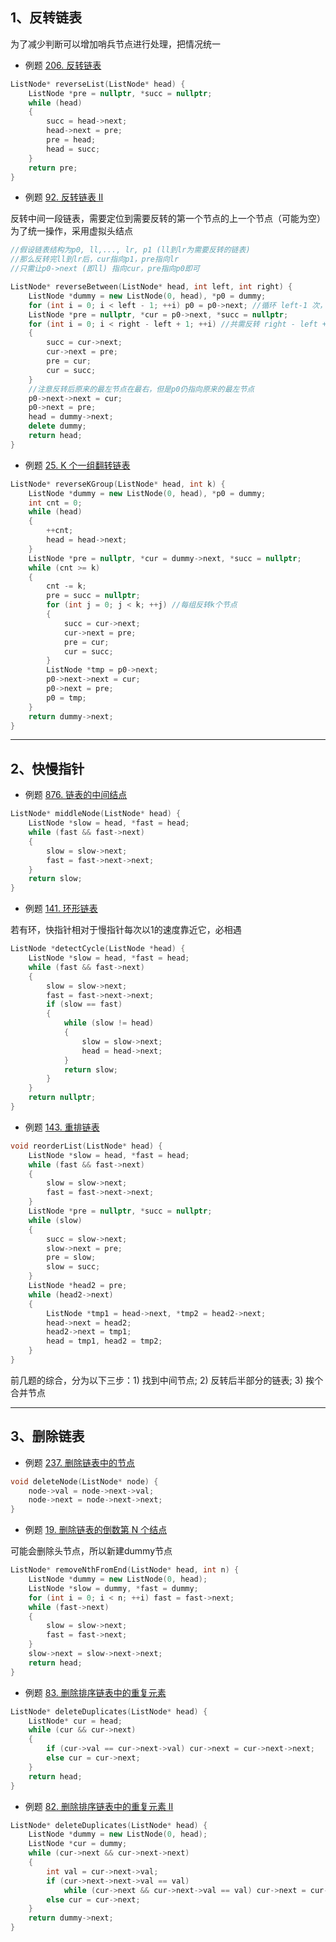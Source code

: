 
## 1、反转链表

为了减少判断可以增加哨兵节点进行处理，把情况统一

*   例题 [206. 反转链表](https://leetcode.cn/problems/reverse-linked-list/description/)

```c++
ListNode* reverseList(ListNode* head) {
    ListNode *pre = nullptr, *succ = nullptr;
    while (head)
    {
        succ = head->next;
        head->next = pre;
        pre = head;
        head = succ;
    }
    return pre;
}
```

*   例题 [92. 反转链表 II](https://leetcode.cn/problems/reverse-linked-list-ii/description/)

反转中间一段链表，需要定位到需要反转的第一个节点的上一个节点（可能为空）
为了统一操作，采用虚拟头结点

```c++
//假设链表结构为p0, ll,..., lr, p1 (ll到lr为需要反转的链表)
//那么反转完ll到lr后，cur指向p1，pre指向lr
//只需让p0->next (即ll) 指向cur，pre指向p0即可

ListNode* reverseBetween(ListNode* head, int left, int right) {
    ListNode *dummy = new ListNode(0, head), *p0 = dummy;
    for (int i = 0; i < left - 1; ++i) p0 = p0->next; //循环 left-1 次，结束后，p0指向需要反转的第一个节点的上一个节点
    ListNode *pre = nullptr, *cur = p0->next, *succ = nullptr;
    for (int i = 0; i < right - left + 1; ++i) //共需反转 right - left + 1 个节点
    {
        succ = cur->next;
        cur->next = pre;
        pre = cur;
        cur = succ;
    }
    //注意反转后原来的最左节点在最右，但是p0仍指向原来的最左节点
    p0->next->next = cur;
    p0->next = pre;
    head = dummy->next;
    delete dummy;
    return head;
}
```

*   例题 [25. K 个一组翻转链表](https://leetcode.cn/problems/reverse-nodes-in-k-group/description/)

```c++
ListNode* reverseKGroup(ListNode* head, int k) {
    ListNode *dummy = new ListNode(0, head), *p0 = dummy;
    int cnt = 0;
    while (head)
    {
        ++cnt;
        head = head->next;
    }
    ListNode *pre = nullptr, *cur = dummy->next, *succ = nullptr;
    while (cnt >= k) 
    {
        cnt -= k;
        pre = succ = nullptr;
        for (int j = 0; j < k; ++j) //每组反转k个节点
        {
            succ = cur->next;
            cur->next = pre;
            pre = cur;
            cur = succ;
        }
        ListNode *tmp = p0->next;
        p0->next->next = cur;
        p0->next = pre; 
        p0 = tmp;
    }
    return dummy->next;
}
```
---

## 2、快慢指针

*   例题 [876. 链表的中间结点](https://leetcode.cn/problems/middle-of-the-linked-list/)

```c++
ListNode* middleNode(ListNode* head) {
    ListNode *slow = head, *fast = head;
    while (fast && fast->next)
    {
        slow = slow->next;
        fast = fast->next->next;
    }
    return slow; 
}
```

*   例题 [141. 环形链表](https://leetcode.cn/problems/linked-list-cycle/)

若有环，快指针相对于慢指针每次以1的速度靠近它，必相遇

```c++
ListNode *detectCycle(ListNode *head) {
    ListNode *slow = head, *fast = head;
    while (fast && fast->next)
    {
        slow = slow->next;
        fast = fast->next->next;
        if (slow == fast)
        {
            while (slow != head)
            {
                slow = slow->next;
                head = head->next;
            }
            return slow;
        }
    }
    return nullptr;
}
```

*   例题 [143. 重排链表](https://leetcode.cn/problems/reorder-list/)

```c++
void reorderList(ListNode* head) {
    ListNode *slow = head, *fast = head;
    while (fast && fast->next)
    {
        slow = slow->next;
        fast = fast->next->next;
    }
    ListNode *pre = nullptr, *succ = nullptr;
    while (slow)
    {
        succ = slow->next;
        slow->next = pre;
        pre = slow;
        slow = succ;
    }
    ListNode *head2 = pre;
    while (head2->next)
    {
        ListNode *tmp1 = head->next, *tmp2 = head2->next;
        head->next = head2;
        head2->next = tmp1;
        head = tmp1, head2 = tmp2;
    }
}
```

前几题的综合，分为以下三步：1) 找到中间节点; 2) 反转后半部分的链表; 3) 挨个合并节点

---

## 3、删除链表

*   例题 [237. 删除链表中的节点](https://leetcode.cn/problems/delete-node-in-a-linked-list/description/)

```c++
void deleteNode(ListNode* node) {
    node->val = node->next->val;
    node->next = node->next->next;
}
```

*   例题 [19. 删除链表的倒数第 N 个结点](https://leetcode.cn/problems/remove-nth-node-from-end-of-list/description/)

可能会删除头节点，所以新建dummy节点

```c++
ListNode* removeNthFromEnd(ListNode* head, int n) {
    ListNode *dummy = new ListNode(0, head);
    ListNode *slow = dummy, *fast = dummy;
    for (int i = 0; i < n; ++i) fast = fast->next;
    while (fast->next)
    {
        slow = slow->next;
        fast = fast->next;
    }
    slow->next = slow->next->next;
    return head;
}
```

*   例题 [83. 删除排序链表中的重复元素](https://leetcode.cn/problems/remove-duplicates-from-sorted-list/description/)

```c++
ListNode* deleteDuplicates(ListNode* head) {
    ListNode* cur = head;
    while (cur && cur->next)
    {
        if (cur->val == cur->next->val) cur->next = cur->next->next;
        else cur = cur->next;
    }
    return head;
}
```

*   例题 [82. 删除排序链表中的重复元素 II](https://leetcode.cn/problems/remove-duplicates-from-sorted-list-ii/description/)

```c++
ListNode* deleteDuplicates(ListNode* head) {
    ListNode *dummy = new ListNode(0, head);
    ListNode *cur = dummy;
    while (cur->next && cur->next->next)
    {
        int val = cur->next->val;
        if (cur->next->next->val == val)
            while (cur->next && cur->next->val == val) cur->next = cur->next->next;
        else cur = cur->next;
    }
    return dummy->next;
}
```


